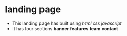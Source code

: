
# landing page

* This landing page has built using _html css javascript_
* It has four sections **banner** **features** **team** **contact**